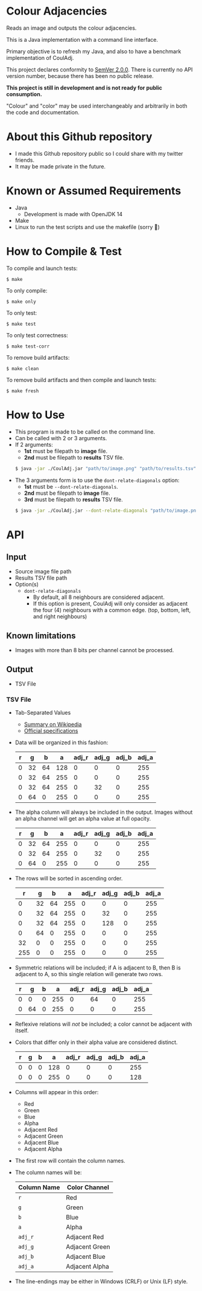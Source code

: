# Colour Adjacencies
Reads an image and outputs the colour adjacencies.

This is a Java implementation with a command line interface.

Primary objective is to refresh my Java, and also to have a benchmark
implementation of CoulAdj.

This project declares conformity to [SemVer 2.0.0](https://semver.org/spec/v2.0.0.html).
There is currently no API version number, because there has been no public release.

**This project is still in development and is not ready for public consumption.**

"Colour" and "color" may be used interchangeably and arbitrarily in both the code
and documentation.


# About this Github repository

*   I made this Github repository public so I could share with my twitter friends.
*   It may be made private in the future.


# Known or Assumed Requirements

* Java
    * Development is made with OpenJDK 14
* Make
* Linux to run the test scripts and use the makefile (sorry 😬)



# How to Compile & Test

To compile and launch tests:
```
$ make
```

To only compile:
```
$ make only
```

To only test:
```
$ make test
```

To only test correctness:
```
$ make test-corr
```

To remove build artifacts:
```
$ make clean
```

To remove build artifacts and then compile and launch tests:
```
$ make fresh
```





# How to Use
*   This program is made to be called on the command line.
*   Can be called with 2 or 3 arguments.
*   If 2 arguments:
    - **1st** must be filepath to **image** file.
    - **2nd** must be filepath to **results** TSV file.
    ```bash
    $ java -jar ./CoulAdj.jar "path/to/image.png" "path/to/results.tsv"
    ```
*   The 3 arguments form is to use the `dont-relate-diagonals` option:
    - **1st** must be `--dont-relate-diagonals`.
    - **2nd** must be filepath to **image** file.
    - **3rd** must be filepath to **results** TSV file.
    ```bash
    $ java -jar ./CoulAdj.jar --dont-relate-diagonals "path/to/image.png" "path/to/results.tsv"
    ```




# API

## Input 
*   Source image file path
*   Results TSV file path
*   Option(s)
    * `dont-relate-diagonals`
        * By default, all 8 neighbours are considered adjacent.
        * If this option is present, CoulAdj will only consider as adjacent the 
        four (4) neighbours with a common edge. 
        (top, bottom, left, and right neighbours)

## Known limitations
*   Images with more than 8 bits per channel cannot be processed.


## Output
*   TSV File

### TSV File
*   Tab-Separated Values
    *   [Summary on Wikipedia](https://en.wikipedia.org/wiki/Tab-separated_values) 
    *   [Official specifications](https://www.iana.org/assignments/media-types/text/tab-separated-values)

*   Data will be organized in this fashion:

    |r  |g  |b  |a  |adj_r|adj_g|adj_b|adj_a|
    |---|---|---|---|-----|-----|-----|-----|
    |0  |32 |64 |128|0    |0    |0    |255  |
    |0  |32 |64 |255|0    |0    |0    |255  |
    |0  |32 |64 |255|0    |32   |0    |255  |
    |0  |64 |0  |255|0    |0    |0    |255  |

*   The alpha column will always be included in the output. Images without an alpha channel
will get an alpha value at full opacity.

    |r  |g  |b  |a  |adj_r|adj_g|adj_b|adj_a|
    |---|---|---|---|-----|-----|-----|-----|
    |0  |32 |64 |255|0    |0    |0    |255  |
    |0  |32 |64 |255|0    |32   |0    |255  |
    |0  |64 |0  |255|0    |0    |0    |255  |


*   The rows will be sorted in ascending order.

    |r  |g  |b  |a  |adj_r|adj_g|adj_b|adj_a|
    |---|---|---|---|-----|-----|-----|-----|
    |0  |32 |64 |255|0    |0    |0    |255  |
    |0  |32 |64 |255|0    |32   |0    |255  |
    |0  |32 |64 |255|0    |128  |0    |255  |
    |0  |64 |0  |255|0    |0    |0    |255  |
    |32 |0  |0  |255|0    |0    |0    |255  |
    |255|0  |0  |255|0    |0    |0    |255  |

*   Symmetric relations will be included;
if A is adjacent to B, then B is adjacent to A, 
so this single relation will generate two rows.

    |r  |g  |b  |a  |adj_r|adj_g|adj_b|adj_a|
    |---|---|---|---|-----|-----|-----|-----|
    |0  |0  |0  |255|0    |64   |0    |255  |
    |0  |64 |0  |255|0    |0    |0    |255  |

*   Reflexive relations will *not* be included;
a color cannot be adjacent with itself.

*   Colors that differ only in their alpha value are considered distinct.

    |r  |g  |b  |a  |adj_r|adj_g|adj_b|adj_a|
    |---|---|---|---|-----|-----|-----|-----|
    |0  |0  |0  |128|0    |0    |0    |255  |
    |0  |0  |0  |255|0    |0    |0    |128  |

*   Columns will appear in this order:
    - Red
    - Green
    - Blue
    - Alpha
    - Adjacent Red
    - Adjacent Green
    - Adjacent Blue
    - Adjacent Alpha

*   The first row will contain the column names.
*   The column names will be:

    |Column Name|Color Channel  |
    |-----------|---------------|
    | `r`       |Red            |
    | `g`       |Green          |
    | `b`       |Blue           |
    | `a`       |Alpha          |
    | `adj_r`   |Adjacent Red   |
    | `adj_g`   |Adjacent Green |
    | `adj_b`   |Adjacent Blue  |
    | `adj_a`   |Adjacent Alpha |

*   The line-endings may be either in Windows (CRLF) or Unix (LF) style.

